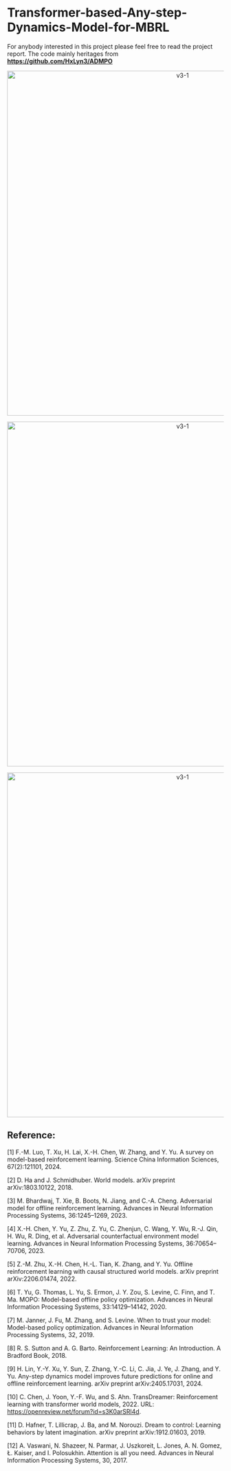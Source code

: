 # Transformer-based-Any-step-Dynamics-Model-for-MBRL
For anybody interested in this project please feel free to read the project report. The code mainly heritages from **https://github.com/HxLyn3/ADMPO**

<p align="center">
  <img src="https://github.com/user-attachments/assets/568f77cd-00ee-4a16-8d51-31fcc6dd7efa" alt="v3-1" width="800">
</p>

<p align="center">
  <img src="https://github.com/user-attachments/assets/8a98dd26-7c17-4fee-b923-c83a7db85083" alt="v3-1" width="800">
</p>

<p align="center">
  <img src="https://github.com/user-attachments/assets/e93948a1-dc58-4dc1-a84e-2586a5141b62" alt="v3-1" width="800">
</p>

## Reference:

[1] F.-M. Luo, T. Xu, H. Lai, X.-H. Chen, W. Zhang, and Y. Yu. A survey on model-based reinforcement learning. Science China Information Sciences, 67(2):121101, 2024.

[2] D. Ha and J. Schmidhuber. World models. arXiv preprint arXiv:1803.10122, 2018.

[3] M. Bhardwaj, T. Xie, B. Boots, N. Jiang, and C.-A. Cheng. Adversarial model for offline reinforcement learning. Advances in Neural Information Processing Systems, 36:1245–1269, 2023.

[4] X.-H. Chen, Y. Yu, Z. Zhu, Z. Yu, C. Zhenjun, C. Wang, Y. Wu, R.-J. Qin, H. Wu, R. Ding, et al. Adversarial counterfactual environment model learning. Advances in Neural Information Processing Systems, 36:70654–70706, 2023.

[5] Z.-M. Zhu, X.-H. Chen, H.-L. Tian, K. Zhang, and Y. Yu. Offline reinforcement learning with causal structured world models. arXiv preprint arXiv:2206.01474, 2022.

[6] T. Yu, G. Thomas, L. Yu, S. Ermon, J. Y. Zou, S. Levine, C. Finn, and T. Ma. MOPO: Model-based offline policy optimization. Advances in Neural Information Processing Systems, 33:14129–14142, 2020.

[7] M. Janner, J. Fu, M. Zhang, and S. Levine. When to trust your model: Model-based policy optimization. Advances in Neural Information Processing Systems, 32, 2019.

[8] R. S. Sutton and A. G. Barto. Reinforcement Learning: An Introduction. A Bradford Book, 2018.

[9] H. Lin, Y.-Y. Xu, Y. Sun, Z. Zhang, Y.-C. Li, C. Jia, J. Ye, J. Zhang, and Y. Yu. Any-step dynamics model improves future predictions for online and offline reinforcement learning. arXiv preprint arXiv:2405.17031, 2024.

[10] C. Chen, J. Yoon, Y.-F. Wu, and S. Ahn. TransDreamer: Reinforcement learning with transformer world models, 2022. URL: https://openreview.net/forum?id=s3K0arSRl4d.

[11] D. Hafner, T. Lillicrap, J. Ba, and M. Norouzi. Dream to control: Learning behaviors by latent imagination. arXiv preprint arXiv:1912.01603, 2019.

[12] A. Vaswani, N. Shazeer, N. Parmar, J. Uszkoreit, L. Jones, A. N. Gomez, Ł. Kaiser, and I. Polosukhin. Attention is all you need. Advances in Neural Information Processing Systems, 30, 2017.

